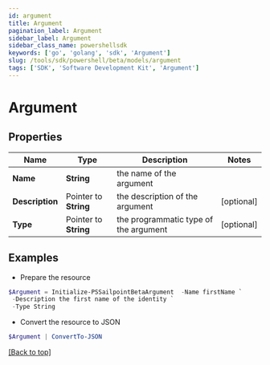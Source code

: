 ```yaml
---
id: argument
title: Argument
pagination_label: Argument
sidebar_label: Argument
sidebar_class_name: powershellsdk
keywords: ['go', 'golang', 'sdk', 'Argument'] 
slug: /tools/sdk/powershell/beta/models/argument
tags: ['SDK', 'Software Development Kit', 'Argument']
---
```



# Argument

## Properties

Name | Type | Description | Notes
------------ | ------------- | ------------- | -------------
**Name** |  **String** | the name of the argument | 
**Description** |  Pointer to **String** | the description of the argument | [optional] 
**Type** |  Pointer to **String** | the programmatic type of the argument | [optional] 

## Examples

- Prepare the resource
```powershell
$Argument = Initialize-PSSailpointBetaArgument  -Name firstName `
 -Description the first name of the identity `
 -Type String
```

- Convert the resource to JSON
```powershell
$Argument | ConvertTo-JSON
```


[[Back to top]](#) 

